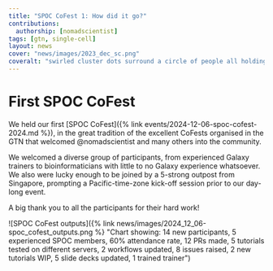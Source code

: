 ```yaml
---
title: "SPOC CoFest 1: How did it go?"
contributions:
  authorship: [nomadscientist]
tags: [gtn, single-cell]
layout: news
cover: "news/images/2023_dec_sc.png"
coveralt: "swirled cluster dots surround a circle of people all holding hands, looking towards the bright center (future)"
---
```


# First SPOC CoFest

We held our first [SPOC CoFest]({% link events/2024-12-06-spoc-cofest-2024.md %}), in the great tradition of the excellent CoFests organised in the GTN that welcomed @nomadscientist and many others into the community.

We welcomed a diverse group of participants, from experienced Galaxy trainers to bioinformaticians with little to no Galaxy experience whatsoever. We also were lucky enough to be joined by a 5-strong outpost from Singapore, prompting a Pacific-time-zone kick-off session prior to our day-long event.

A big thank you to all the participants for their hard work!

![SPOC CoFest outputs]({% link news/images/2024_12_06-spoc_cofest_outputs.png %} "Chart showing: 14 new participants, 5 experienced SPOC members, 60% attendance rate, 12 PRs made, 5 tutorials tested on different servers, 2 workflows updated, 8 issues raised, 2 new tutorials WIP, 5 slide decks updated, 1 trained trainer")
